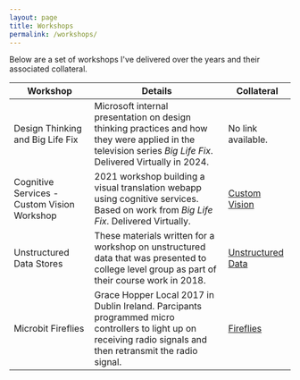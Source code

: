 ```yaml
---
layout: page
title: Workshops
permalink: /workshops/
---
```

Below are a set of workshops I've delivered over the years and their associated collateral.

| Workshop | Details | Collateral |
|-|-|-|
| Design Thinking and Big Life Fix | Microsoft internal presentation on design thinking practices and how they were applied in the television series _Big Life Fix_. Delivered Virtually in 2024. | No link available. |
| Cognitive Services - Custom Vision Workshop | 2021 workshop  building a visual translation webapp using cognitive services. Based on work from _Big Life Fix_. Delivered Virtually. | [Custom Vision](https://github.com/nstockil/translationappprototype) |
| Unstructured Data Stores | These materials written for a workshop on unstructured data that was presented to college level group as part of their course work in 2018. | [Unstructured Data](https://github.com/nstockil/unstructureddata-example) |
| Microbit Fireflies | Grace Hopper Local 2017 in Dublin Ireland. Parcipants programmed micro controllers to light up on receiving radio signals and then retransmit the radio signal. | [Fireflies](https://github.com/nstockil/workshops/tree/main/hopper2017_fireflies) |
